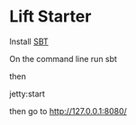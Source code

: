 # Lift Starter

Install [SBT](http://www.scala-sbt.org/download.html)

On the command line run 
  sbt

then

  jetty:start
  
then go to http://127.0.0.1:8080/
